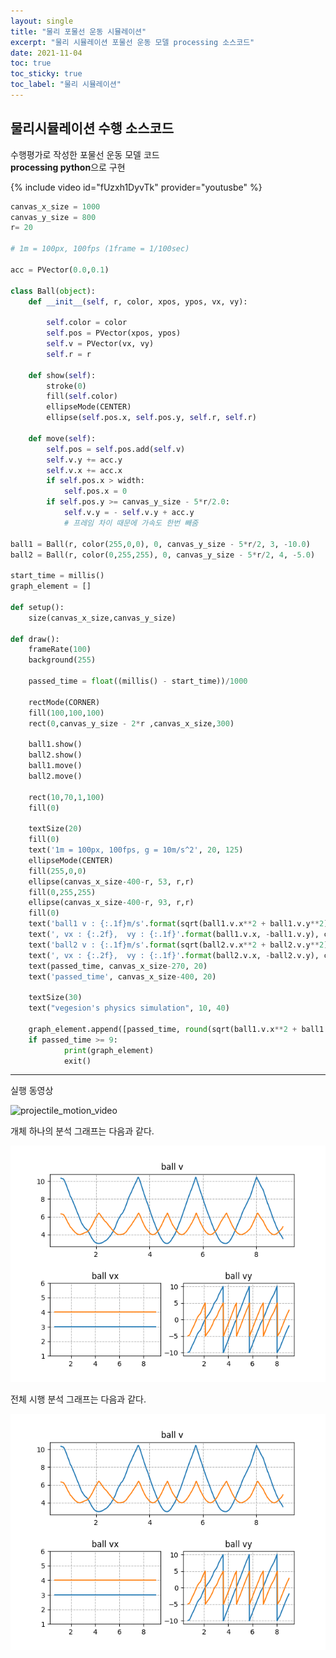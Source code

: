 ```yaml
---
layout: single
title: "물리 포물선 운동 시뮬레이션"
excerpt: "물리 시뮬레이션 포물선 운동 모델 processing 소스코드"
date: 2021-11-04
toc: true
toc_sticky: true
toc_label: "물리 시뮬레이션"
---
```


## 물리시뮬레이션 수행 소스코드  

수행평가로 작성한 포물선 운동 모델 코드  
**processing python**으로 구현  

{% include video id="fUzxh1DyvTk" provider="youtusbe" %}

```python
canvas_x_size = 1000
canvas_y_size = 800
r= 20

# 1m = 100px, 100fps (1frame = 1/100sec)

acc = PVector(0.0,0.1)

class Ball(object):
    def __init__(self, r, color, xpos, ypos, vx, vy):

        self.color = color
        self.pos = PVector(xpos, ypos)
        self.v = PVector(vx, vy)
        self.r = r
    
    def show(self):
        stroke(0)
        fill(self.color)
        ellipseMode(CENTER)
        ellipse(self.pos.x, self.pos.y, self.r, self.r)
    
    def move(self):
        self.pos = self.pos.add(self.v)
        self.v.y += acc.y
        self.v.x += acc.x
        if self.pos.x > width:
            self.pos.x = 0
        if self.pos.y >= canvas_y_size - 5*r/2.0:
            self.v.y = - self.v.y + acc.y 
            # 프레임 차이 때문에 가속도 한번 빼줌
            
ball1 = Ball(r, color(255,0,0), 0, canvas_y_size - 5*r/2, 3, -10.0)
ball2 = Ball(r, color(0,255,255), 0, canvas_y_size - 5*r/2, 4, -5.0)

start_time = millis()
graph_element = []
    
def setup():
    size(canvas_x_size,canvas_y_size)
                
def draw():
    frameRate(100)
    background(255)
    
    passed_time = float((millis() - start_time))/1000
    
    rectMode(CORNER)
    fill(100,100,100)
    rect(0,canvas_y_size - 2*r ,canvas_x_size,300)
    
    ball1.show()
    ball2.show()
    ball1.move()
    ball2.move()
       
    rect(10,70,1,100)
    fill(0)
    
    textSize(20)
    fill(0)
    text('1m = 100px, 100fps, g = 10m/s^2', 20, 125)
    ellipseMode(CENTER)
    fill(255,0,0)
    ellipse(canvas_x_size-400-r, 53, r,r)
    fill(0,255,255)
    ellipse(canvas_x_size-400-r, 93, r,r)
    fill(0)
    text('ball1 v : {:.1f}m/s'.format(sqrt(ball1.v.x**2 + ball1.v.y**2)), canvas_x_size-400, 60)
    text(', vx : {:.2f},  vy : {:.1f}'.format(ball1.v.x, -ball1.v.y), canvas_x_size-240, 60)
    text('ball2 v : {:.1f}m/s'.format(sqrt(ball2.v.x**2 + ball2.v.y**2)), canvas_x_size-400, 100)
    text(', vx : {:.2f},  vy : {:.1f}'.format(ball2.v.x, -ball2.v.y), canvas_x_size-240, 100)
    text(passed_time, canvas_x_size-270, 20)
    text('passed_time', canvas_x_size-400, 20)
    
    textSize(30)
    text("vegesion's physics simulation", 10, 40)

    graph_element.append([passed_time, round(sqrt(ball1.v.x**2 + ball1.v.y**2),2),round(ball1.v.x,2),round(ball1.v.y,2),round(sqrt(ball2.v.x**2 + ball2.v.y**2),2),round(ball2.v.x,2),round(ball2.v.y,2)])
    if passed_time >= 9:
            print(graph_element)
            exit()
```  
---


실행 동영상  

![projectile_motion_video](https://youtu.be/aUTLJXV326k)


개체 하나의 분석 그래프는 다음과 같다.
  
![projectile_motion_graph](/assets/images/projectile_motion_all_graph.png)  


전체 시행 분석 그래프는 다음과 같다.

![projectile_motion_all_graph](/assets/images/projectile_motion_all_graph.png)  

